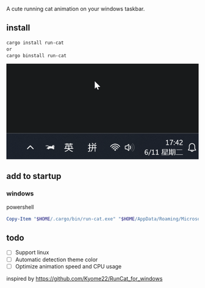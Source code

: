 A cute running cat animation on your windows taskbar.

## install

```bash
cargo install run-cat
or
cargo binstall run-cat
```

![run-cat](./assets/run-cat.gif)

## add to startup

### windows
powershell
```powershell
Copy-Item "$HOME/.cargo/bin/run-cat.exe" "$HOME/AppData/Roaming/Microsoft/Windows\Start Menu/Programs/Startup/run-cat.exe"
```

## todo
- [ ] Support linux
- [ ] Automatic detection theme color
- [ ] Optimize animation speed and CPU usage

inspired by https://github.com/Kyome22/RunCat_for_windows